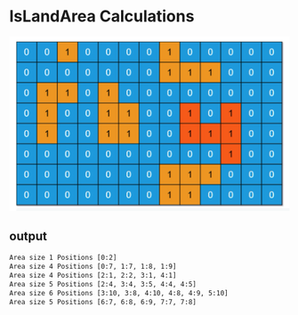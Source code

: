 # IsLandArea Calculations

![img](./image/iland.png)

## output 
```    
Area size 1 Positions [0:2]
Area size 4 Positions [0:7, 1:7, 1:8, 1:9]
Area size 4 Positions [2:1, 2:2, 3:1, 4:1]
Area size 5 Positions [2:4, 3:4, 3:5, 4:4, 4:5]
Area size 6 Positions [3:10, 3:8, 4:10, 4:8, 4:9, 5:10]
Area size 5 Positions [6:7, 6:8, 6:9, 7:7, 7:8]
```